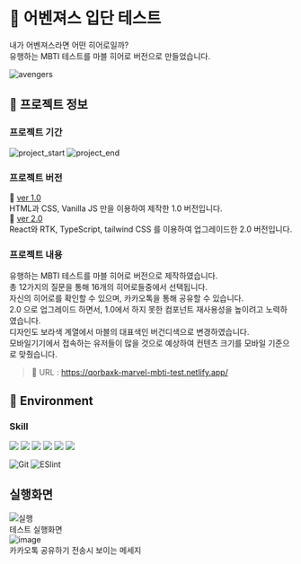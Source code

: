# 🦸 어벤져스 입단 테스트
내가 어벤져스라면 어떤 히어로일까? <br>
유행하는 MBTI 테스트를 마블 히어로 버전으로 만들었습니다.

![avengers](https://user-images.githubusercontent.com/97217443/231163167-283afd7e-a7f9-4060-8bb4-fa12ab282277.png)



## 📕 프로젝트 정보
### 프로젝트 기간

![project_start](https://img.shields.io/badge/Project%20start-2022--05--03-green) ![project_end](https://img.shields.io/badge/Project%20end-2023--04--11-orange) 

### 프로젝트 버전

📌 [ver 1.0](https://github.com/qorbaxk/Avengers_Heroes_Test)
<br> HTML과 CSS, Vanilla JS 만을 이용하여 제작한 1.0 버전입니다.<br>
📌 [ver 2.0](https://github.com/qorbaxk/marvel-mbti)
<br> React와 RTK, TypeScript, tailwind CSS 를 이용하여 업그레이드한 2.0 버전입니다.

### 프로젝트 내용

유행하는 MBTI 테스트를 마블 히어로 버전으로 제작하였습니다.<br>
총 12가지의 질문을 통해 16개의 히어로들중에서 선택됩니다.<br>
자신의 히어로를 확인할 수 있으며, 카카오톡을 통해 공유할 수 있습니다.<br>
2.0 으로 업그레이드 하면서, 1.0에서 하지 못한 컴포넌트 재사용성을 높이려고 노력하였습니다.<br>
디자인도 보라색 계열에서 마블의 대표색인 버건디색으로 변경하였습니다.<br>
모바일기기에서 접속하는 유저들이 많을 것으로 예상하여 컨텐츠 크기를 모바일 기준으로 맞췄습니다.<br>


> 🚩 URL : https://qorbaxk-marvel-mbti-test.netlify.app/

## 🎨 Environment

### Skill

<div align="left">
  <img src="https://img.shields.io/badge/HTML5-E34F26?style=flat-square&logo=html5&logoColor=white"/>
  <img src="https://img.shields.io/badge/CSS3-1572B6?style=flat-square&logo=css3&logoColor=white"/>
  <img src="https://img.shields.io/badge/Typescript-3178C6?style=flat-square&logo=Typescript&logoColor=white"/>
  <img src="https://img.shields.io/badge/JavaScript-F7DF1E?style=flat-square&logo=javascript&logoColor=black"/>
  <img src="https://img.shields.io/badge/React-61DAFB?style=flat-square&logo=React&logoColor=black"/>
  <img src="https://img.shields.io/badge/Tailwind CSS-06B6D4?style=flat-square&logo=Tailwind CSS&logoColor=white"/>
</div>

![Git](https://img.shields.io/badge/Git-F05032?style=flat-square&logo=Git&logoColor=white) 
![ESlint](https://img.shields.io/badge/ESLint-4B32C3?style=flat-square&logo=ESLint&logoColor=white) 

## 실행화면
![실행](https://user-images.githubusercontent.com/97217443/231168075-4c495dfe-122e-43e4-93a0-2fa2bbf2ba52.gif)
<br>테스트 실행화면<br>
![image](https://user-images.githubusercontent.com/97217443/231168085-6dfe924e-3094-4c11-81d0-19fb2268a269.png)
<br>카카오톡 공유하기 전송시 보이는 메세지
